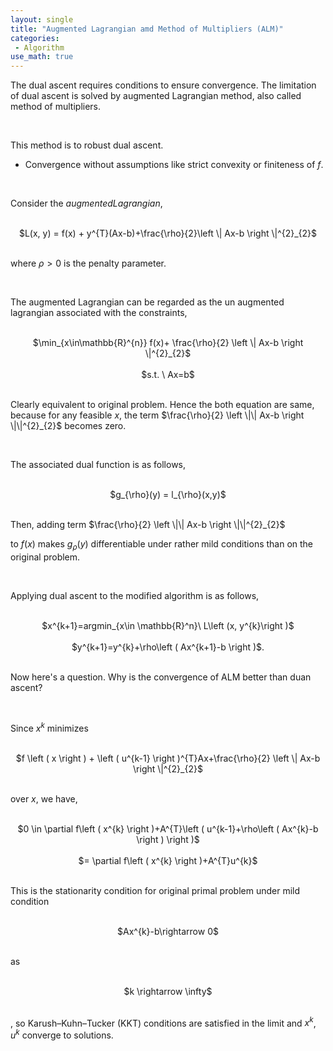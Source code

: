 ```yaml
---
layout: single
title: "Augmented Lagrangian amd Method of Multipliers (ALM)"
categories:
 - Algorithm
use_math: true
---
```

The dual ascent requires conditions to ensure convergence. The limitation of dual ascent is solved by augmented Lagrangian method, also called method of multipliers.

<br/>

This method is to robust dual ascent.
- Convergence without assumptions like strict convexity or finiteness of $f$.

<br/>

Consider the $augmented Lagrangian$,

<br/>

<center>$L(x, y) = f(x) + y^{T}(Ax-b)+\frac{\rho}{2}\left \| Ax-b \right \|^{2}_{2}$</center>

<br/>

where $\rho > 0$ is the penalty parameter.

<br/>

The augmented Lagrangian can be regarded as the un augmented lagrangian associated with the constraints,

<br/>

<center>$\min_{x\in\mathbb{R}^{n}} f(x)+ \frac{\rho}{2} \left \| Ax-b \right \|^{2}_{2}$</center>

<br/>

<center>$s.t. \ Ax=b$</center>

<br/>

Clearly equivalent to original problem. Hence the both equation are same, because for any feasible $x$, the term $\frac{\rho}{2} \left \|\| Ax-b \right \|\|^{2}_{2}$ becomes zero.

<br/>

The associated dual function is as follows,

<br/>

<center>$g_{\rho}(y) = l_{\rho}(x,y)$</center>

<br/>

Then, adding term $\frac{\rho}{2} \left \|\| Ax-b \right \|\|^{2}_{2}$


to $f\left ( x \right )$ makes $g_{\rho}(y)$ differentiable under rather mild conditions than on the original problem.

<br/>

Applying dual ascent to the modified algorithm is as follows,

<br/>

<center>$x^{k+1}=argmin_{x\in \mathbb{R}^n}\ L\left (x, y^{k}\right )$</center>

<br/>

<center>$y^{k+1}=y^{k}+\rho\left ( Ax^{k+1}-b \right )$.</center>

<br/>

Now here's a question. Why is the convergence of ALM better than duan ascent?

<br/>

Since $x^{k}$ minimizes

<br/>

<center>$f \left ( x \right ) + \left ( u^{k-1} \right )^{T}Ax+\frac{\rho}{2} \left \| Ax-b \right \|^{2}_{2}$</center>

<br/>

over $x$, we have,

<br/>

<center>$0 \in \partial  f\left ( x^{k} \right )+A^{T}\left ( u^{k-1}+\rho\left ( Ax^{k}-b \right ) \right )$</center>

<br/>

<center>$= \partial  f\left ( x^{k} \right )+A^{T}u^{k}$</center>

<br/>

This is the stationarity condition for original primal problem under mild condition

<br/>

<center>$Ax^{k}-b\rightarrow 0$</center>

<br/>

as

<br/>

<center>$k \rightarrow \infty$</center>

<br/>

, so Karush–Kuhn–Tucker (KKT) conditions are satisfied in the limit and $x^{k}$, $u^{k}$ converge to solutions.
